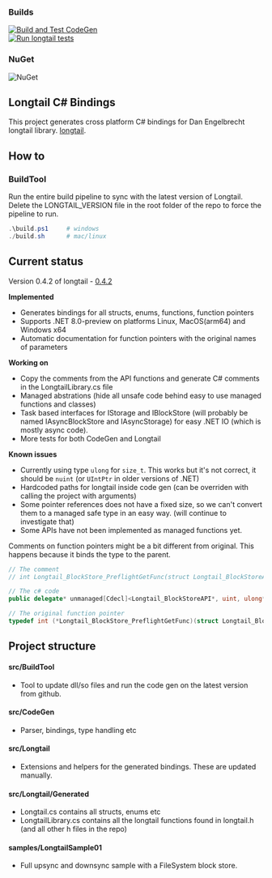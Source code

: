 ### Builds
[![Build and Test CodeGen](https://github.com/goalsgame/longtail-dotnet-bindings/actions/workflows/build.yml/badge.svg)](https://github.com/goalsgame/longtail-dotnet-bindings/actions/workflows/build.yml)   
[![Run longtail tests](https://github.com/goalsgame/longtail-dotnet-bindings/actions/workflows/longtail.yml/badge.svg)](https://github.com/goalsgame/longtail-dotnet-bindings/actions/workflows/longtail.yml)

### NuGet
![NuGet](https://img.shields.io/nuget/v/longtail-dotnet-bindings) 

## Longtail C# Bindings
This project generates cross platform C# bindings for Dan Engelbrecht longtail library. [longtail](https://github.com/DanEngelbrecht/longtail).

## How to
### BuildTool
Run the entire build pipeline to sync with the latest version of Longtail. 
Delete the LONGTAIL_VERSION file in the root folder of the repo to force the pipeline to run.
```powershell
.\build.ps1     # windows
./build.sh      # mac/linux
```

## Current status
Version 0.4.2 of longtail - [0.4.2](https://github.com/DanEngelbrecht/longtail/releases/tag/v0.4.2)

**Implemented**
* Generates bindings for all structs, enums, functions, function pointers
* Supports .NET 8.0-preview on platforms Linux, MacOS(arm64) and Windows x64
* Automatic documentation for function pointers with the original names of parameters

**Working on**
* Copy the comments from the API functions and generate C# comments in the LongtailLibrary.cs file
* Managed abstrations (hide all unsafe code behind easy to use managed functions and classes)
* Task based interfaces for IStorage and IBlockStore (will probably be named IAsyncBlockStore and IAsyncStorage) for easy .NET IO (which is mostly async code).
* More tests for both CodeGen and Longtail

**Known issues**
* Currently using type `ulong` for `size_t`. This works but it's not correct, it should be `nuint` (or `UIntPtr` in older versions of .NET)
* Hardcoded paths for longtail inside code gen (can be overriden with calling the project with arguments)
* Some pointer references does not have a fixed size, so we can't convert them to a managed safe type in an easy way. (will continue to investigate that)
* Some APIs have not been implemented as managed functions yet.

Comments on function pointers might be a bit different from original. This happens because it binds the type to the parent.
```csharp
// The comment
// int Longtail_BlockStore_PreflightGetFunc(struct Longtail_BlockStoreAPI* block_store_api, unsigned int block_count, const unsigned long long int* block_hashes, struct Longtail_AsyncPreflightStartedAPI* optional_async_complete_api)

// The c# code
public delegate* unmanaged[Cdecl]<Longtail_BlockStoreAPI*, uint, ulong*, Longtail_AsyncPreflightStartedAPI*, int> PreflightGet;
```
```c
// The original function pointer
typedef int (*Longtail_BlockStore_PreflightGetFunc)(struct Longtail_BlockStoreAPI* block_store_api, uint32_t block_count, const TLongtail_Hash* block_hashes, struct Longtail_AsyncPreflightStartedAPI* optional_async_complete_api);
```
## Project structure

#### src/BuildTool
* Tool to update dll/so files and run the code gen on the latest version from github.

#### src/CodeGen
* Parser, bindings, type handling etc

#### src/Longtail
* Extensions and helpers for the generated bindings. These are updated manually.

#### src/Longtail/Generated
* Longtail.cs contains all structs, enums etc
* LongtailLibrary.cs contains all the longtail functions found in longtail.h (and all other h files in the repo)

#### samples/LongtailSample01
* Full upsync and downsync sample with a FileSystem block store.
